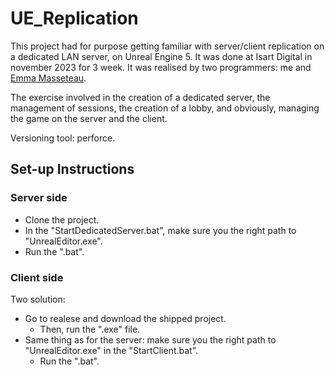# UE_Replication

This project had for purpose getting familiar with server/client replication on a dedicated LAN server, on Unreal Engine 5.
It was done at Isart Digital in november 2023 for 3 week.
It was realised by two programmers: me and [Emma Masseteau](https://github.com/Elmea).

The exercise involved in the creation of a dedicated server, the management of sessions, the creation of a lobby, and obviously, managing the game on the server and the client.

Versioning tool: perforce. 

## Set-up Instructions

### Server side
* Clone the project.
* In the "StartDedicatedServer.bat", make sure you the right path to "UnrealEditor.exe".
* Run the ".bat".


### Client side
Two solution:
* Go to realese and download the shipped project.
  * Then, run the ".exe" file.
* Same thing as for the server: make sure you the right path to "UnrealEditor.exe" in the "StartClient.bat".
  * Run the ".bat".
